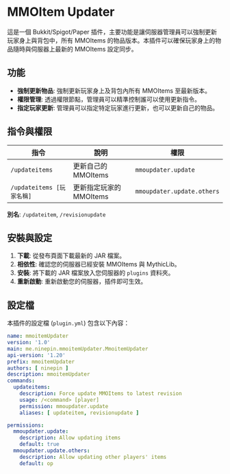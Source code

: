 # MMOItem Updater

這是一個 Bukkit/Spigot/Paper 插件，主要功能是讓伺服器管理員可以強制更新玩家身上與背包中，所有 MMOItems 的物品版本。本插件可以確保玩家身上的物品隨時與伺服器上最新的 MMOItems 設定同步。

## 功能

  * **強制更新物品**: 強制更新玩家身上及背包內所有 MMOItems 至最新版本。
  * **權限管理**: 透過權限節點，管理員可以精準控制誰可以使用更新指令。
  * **指定玩家更新**: 管理員可以指定特定玩家進行更新，也可以更新自己的物品。

## 指令與權限

| 指令 | 說明 | 權限 |
| --- | --- | --- |
| `/updateitems` | 更新自己的 MMOItems | `mmoupdater.update` |
| `/updateitems [玩家名稱]` | 更新指定玩家的 MMOItems | `mmoupdater.update.others` |

**別名**: `/updateitem`, `/revisionupdate`

## 安裝與設定

1.  **下載**: 從發布頁面下載最新的 JAR 檔案。
2.  **相依性**: 確認您的伺服器已經安裝 MMOItems 與 MythicLib。
3.  **安裝**: 將下載的 JAR 檔案放入您伺服器的 `plugins` 資料夾。
4.  **重新啟動**: 重新啟動您的伺服器，插件即可生效。

## 設定檔

本插件的設定檔 (`plugin.yml`) 包含以下內容：

```yaml
name: mmoitemUpdater
version: '1.0'
main: me.ninepin.mmoitemUpdater.MmoitemUpdater
api-version: '1.20'
prefix: mmoitemUpdater
authors: [ ninepin ]
description: mmoitemUpdater
commands:
  updateitems:
    description: Force update MMOItems to latest revision
    usage: /<command> [player]
    permission: mmoupdater.update
    aliases: [ updateitem, revisionupdate ]

permissions:
  mmoupdater.update:
    description: Allow updating items
    default: true
  mmoupdater.update.others:
    description: Allow updating other players' items
    default: op
```
